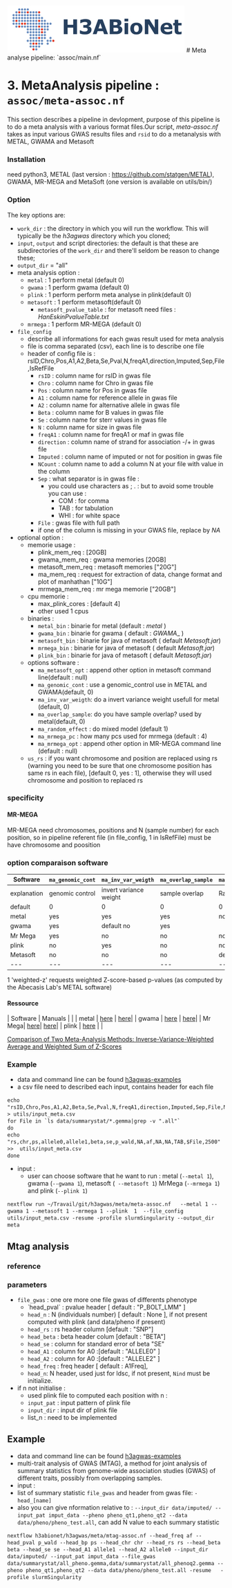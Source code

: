<img src="../helperfiles/H3ABioNetlogo2.jpg"/> 
#  Meta analyse pipeline: `assoc/main.nf`

# 3. MetaAnalysis pipeline : `assoc/meta-assoc.nf`

This section describes a pipeline in devlopment, purpose of this pipeline is to do a meta analysis with a various format files.Our script, *meta-assoc.nf* takes as input various GWAS results files and `rsid` to do a metanalysis with METAL, GWAMA and Metasoft

### Installation
need python3, METAL (last version : https://github.com/statgen/METAL), GWAMA, MR-MEGA and MetaSoft (one version is available on utils/bin/)

### Option

The key options are:
  * `work_dir` : the directory in which you will run the workflow. This will typically be the _h3agwas_ directory which you cloned;
  * `input`, `output` and script directories: the default is that these are subdirectories of the `work_dir` and there'll seldom be reason to change these;
  * `output_dir` = "all"
  * meta analysis option :
     * `metal` : 1 perform metal (default 0)
     * `gwama` : 1 perform gwama (default 0)
     * `plink` : 1 perform perform meta analyse in plink(default 0)
     * `metasoft` : 1 perform metasoft(default 0)
       * `metasoft_pvalue_table` : for metasoft need files :  _HanEskinPvalueTable.txt_
     * `mrmega` : 1 perform MR-MEGA (default 0)
  * `file_config`
     * describe all informations for each gwas result used for meta analysis
     * file is comma separated (csv), each line is to describe one file
     * header of config file is : rsID,Chro,Pos,A1,A2,Beta,Se,Pval,N,freqA1,direction,Imputed,Sep,File,IsRefFile
       * `rsID` : column name for rsID in gwas file
       * `Chro` : column name for Chro in gwas file
       * `Pos` : column name for Pos in gwas file
       * `A1` :  column name for reference allele in gwas file
       * `A2` :  column name for alternative allele in gwas file
       * `Beta` :  column name for B values in gwas file
       * `Se` :  column name for sterr values in gwas file
       * `N` : column name for size in gwas file
       * `freqA1` : column name for freqA1 or maf in gwas file
       * `direction` : column name of strand for association -/+  in gwas file
       * `Imputed` :  column name of imputed or not for position in gwas file
       * `NCount` : column name to add a column N at your file with value in the column
       * `Sep` : what separator is in gwas file :
         * you could use characters as ; . : but to avoid some trouble you can use :
           * COM : for comma
           * TAB : for tabulation
           * WHI : for white space
       * `File` : gwas file with full path
       * if one of the column is missing in your GWAS file, replace by _NA_
  * optional option :
     * memorie usage :
       * plink_mem_req : [20GB]
       * gwama_mem_req : gwama memories [20GB]
       * metasoft_mem_req : metasoft memories ["20G"]
       * ma_mem_req : request for extraction of data, change format and plot of manhathan ["10G"]
       * mrmega_mem_req : mr mega memorie ["20GB"]
     * cpu memorie :
        * max_plink_cores : [default 4]
        * other used 1 cpus
     * binaries :
       * `metal_bin` : binarie for metal (default : _metal_ )
       * `gwama_bin` :  binarie for gwama ( default : _GWAMA__ )
       * `metasoft_bin` : binarie for java of metasoft ( default _Metasoft.jar_)
       * `mrmega_bin` : binarie for java of metasoft ( default _Metasoft.jar_)
       * `plink_bin` : binarie for java of metasoft ( default _Metasoft.jar_)
     * options software :
       * `ma_metasoft_opt` : append other option in metasoft command line(default : null)
       * `ma_genomic_cont` : use a genomic_control use in METAL and GWAMA(default, 0)
       * `ma_inv_var_weigth`: do a invert variance weight usefull for metal (default, 0)
       * `ma_overlap_sample`: do you have sample overlap? used by metal(default, 0)
       * `ma_random_effect` : do mixed model (default 1)
       * `ma_mrmega_pc` : how many pcs used for mrmega (default : 4)
       * `ma_mrmega_opt` : append other option in MR-MEGA command line (default : null)
    * `us_rs` : if you want chromosome and position are replaced using rs (warning you need to be sure that one chromosome position has same rs in each file), [default 0, yes : 1], otherwise they will used chromosome and position to replaced rs
### specificity 
#### MR-MEGA
MR-MEGA need chromosomes, positions and N (sample number) for each position, so in pipeline referent file (in file_config, 1 in IsRefFile) must be have chromosome and poosition

### option comparaison software
| Software | `ma_genomic_cont` | `ma_inv_var_weigth` | `ma_overlap_sample` | `ma_random_effect` |
| --- | --- | --- | --- | --- |
| explanation | genomic control | invert variance weight | sample overlap | Random Effect |
| default | 0 | 0 | 0 | 0 |
| metal | yes | yes  | yes | no |
| gwama | yes | default  no | yes | 
| Mr Mega| yes | no | no | no |  
| plink | no | yes | no | no |
| Metasoft | no | no | no | default |
| --- | --- | --- | --- | --- |
1 'weighted-z' requests weighted Z-score-based p-values (as computed by the Abecasis Lab's METAL software)
#### Ressource
| Software | Manuals | |
| metal | [here](https://genome.sph.umich.edu/wiki/METAL_Documentation) |  [here](https://www.ncbi.nlm.nih.gov/pmc/articles/PMC2922887/)|
| gwama | [here](https://genomics.ut.ee/en/tools) | [here](https://bmcbioinformatics.biomedcentral.com/articles/10.1186/1471-2105-11-288)| 
| Mr Mega| [here](https://genomics.ut.ee/en/tools)|  [here](https://bmcbioinformatics.biomedcentral.com/track/pdf/10.1186/1471-2105-11-288.pdf)|
| plink | [here](https://zzz.bwh.harvard.edu/plink/metaanal.shtml) | |

[Comparison of Two Meta-Analysis Methods: Inverse-Variance-Weighted Average and Weighted Sum of Z-Scores](https://www.ncbi.nlm.nih.gov/pmc/articles/PMC5287121/)

### Example 
* data and command line can be found [h3agwas-examples](https://github.com/h3abionet/h3agwas-examples)
* a csv file need to described each input, contains header for each file

```
echo "rsID,Chro,Pos,A1,A2,Beta,Se,Pval,N,freqA1,direction,Imputed,Sep,File,Ncount" > utils/input_meta.csv
for File in `ls data/summarystat/*.gemma|grep -v ".all"`
do
echo "rs,chr,ps,allele0,allele1,beta,se,p_wald,NA,af,NA,NA,TAB,$File,2500" >>  utils/input_meta.csv
done
```

* input :
  * user can choose software that he want to run : metal (`--metal 1`), gwama (`--gwama 1`), metasoft (` --metasoft 1`) MrMega (`--mrmega 1`) and plink (`--plink 1`)

```
nextflow run ~/Travail/git/h3agwas/meta/meta-assoc.nf   --metal 1 --gwama 1 --metasoft 1 --mrmega 1 --plink  1  --file_config utils/input_meta.csv -resume -profile slurmSingularity --output_dir meta
```



## Mtag analysis

### reference 

### parameters

* `file_gwas` : one ore more one file gwas of differents phenotype
  *  ̀ head_pval` : pvalue header [ default : "P_BOLT_LMM" ]
  * `head_n` : N (individuals number) [ default : None ], if not present computed with plink (and data/pheno if present)
  * `head_rs` : rs header column [default : "SNP"]
  * `head_beta` : beta header colum [default : "BETA"]
  * `head_se`  : column for standard error of beta "SE"
  * `head_A1` : column for A0 :[default : "ALLELE0" ]
  * `head_A2` : column for A0 :[default : "ALLELE2" ]
  * `head_freq` : freq header [ default : A1Freq],
  * `head_n`: N header, used just for ldsc, if not present, `Nind` must be initialize.
* if n not initialise :
  * used plink file to computed each position with n :
  * `input_pat` : input pattern of plink file
  * `input_dir` : input dir of plink file
  * list_n : need to be implemented


## Example
* data and command line can be found [h3agwas-examples](https://github.com/h3abionet/h3agwas-examples)
* multi-trait analysis of GWAS (MTAG), a method for joint analysis of summary statistics from genome-wide association studies (GWAS) of different traits, possibly from overlapping samples.
* input :
 * list of summary statistic `file_gwas` and header from gwas file: `-head_[name]`
 * also you can give nformation relative to : ` --input_dir data/imputed/ --input_pat imput_data --pheno pheno_qt1,pheno_qt2 --data data/pheno/pheno_test.all `, can add N value to each summary statistic

```
nextflow h3abionet/h3agwas/meta/mtag-assoc.nf --head_freq af --head_pval p_wald --head_bp ps --head_chr chr --head_rs rs --head_beta beta --head_se se --head_A1 allele1 --head_A2 allele0 --input_dir data/imputed/ --input_pat imput_data --file_gwas  data/summarystat/all_pheno.gemma,data/summarystat/all_phenoq2.gemma --pheno pheno_qt1,pheno_qt2 --data data/pheno/pheno_test.all -resume   -profile slurmSingularity
```

